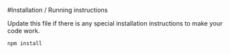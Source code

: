 #Installation / Running instructions

Update this file if there is any special installation instructions to make your code work.

<!-- to start -->

`npm install`  